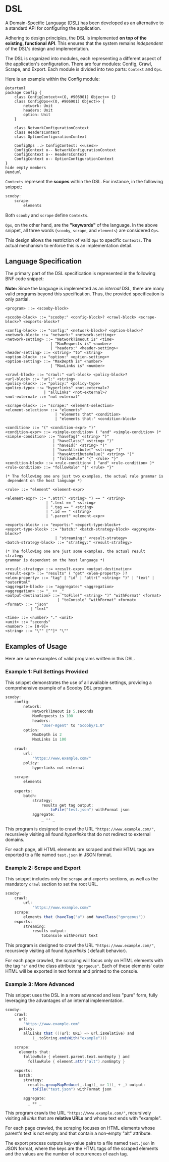 # DSL

A Domain-Specific Language (DSL) has been developed as an alternative to a standard API for configuring the application.

Adhering to design principles, the DSL is implemented **on top of the existing, functional API**. This ensures that the
system remains _independent_ of the DSL's design and implementation.

The DSL is organized into modules, each representing a different aspect of the application's configuration. There are
four modules: Config, Crawl, Scrape, and Export. Each module is divided into two parts: `Context` and `Ops`.

Here is an example within the Config module:

```plantuml
@startuml
package Config {
    class ConfigContext<<(O, #906901) Object>> {}
    class ConfigOps<<(O, #906901) Object>> {
        network: Unit
        headers: Unit
        option: Unit
    }

    class NetworkConfigurationContext
    class HeadersContext
    class OptionConfigurationContext

    ConfigOps ..> ConfigContext: <<uses>>
    ConfigContext o-- NetworkConfigurationContext
    ConfigContext o-- HeadersContext
    ConfigContext o-- OptionConfigurationContext
}
hide empty members
@enduml
```

`Contexts` represent the **scopes** within the DSL. For instance, in the following snippet:

```Scala
scooby:
    scrape:
        elements
```

Both `scooby` and `scrape` define `Contexts`.

`Ops`, on the other hand, are the **"keywords"** of the language. In the above snippet, all three
words (`scooby`, `scrape`, and `elements`) are considered `Ops`.

This design allows the restriction of valid `Ops` to specific `Contexts`. The actual mechanism to enforce this is an
implementation detail.

## Language Specification

The primary part of the DSL specification is represented in the following BNF code snippet:

**Note:** Since the language is implemented as an _internal_ DSL, there are many valid programs beyond this
specification. Thus, the provided specification is only partial.

```BNF
<program> ::= <scooby-block>

<scooby-block> ::= "scooby:" <config-block>? <crawl-block> <scrape-block>? <exports-block>?

<config-block> ::= "config:" <network-block>? <option-block>?
<network-block> ::= "network:" <network-setting>+
<network-setting> ::= "NetworkTimeout is" <time>
                    | "MaxRequests is" <number>
                    | "headers:" <header-setting>+
<header-setting> ::= <string> "to" <string>
<option-block> ::= "option:" <option-setting>+
<option-setting> ::= "MaxDepth is" <number>
                    | "MaxLinks is" <number>

<crawl-block> ::= "crawl:" <url-block> <policy-block>?
<url-block> ::= "url:" <string>
<policy-block> ::= "policy:" <policy-type>
<policy-type> ::= "hyperlinks" <not-external>?
                 | "allLinks" <not-external>?
<not-external> ::= "not external"

<scrape-block> ::= "scrape:" <element-selection>
<element-selection> ::= "elements"
                      | "elements that" <condition>
                      | "elements that:" <condition-block>
                      
<condition> ::= "(" <condition-expr> ")"
<condition-expr> ::= <simple-condition> ( "and" <simple-condition> )*
<simple-condition> ::= "haveTag(" <string> ")"
                     | "haveClass(" <string> ")"
                     | "haveId(" <string> ")"
                     | "haveAttribute(" <string> ")"
                     | "haveAttributeValue(" <string> ")"
                     | "followRule" "{" <rule> "}"
<condition-block> ::= <rule-condition> ( "and" <rule-condition> )*
<rule-condition> ::= "followRule" "{" <rule> "}"

(* The following one are just two examples, the actual rule grammar is
 dependent on the host language *)

<rule> ::= "element" <element-expr>

<element-expr> ::= ".attr(" <string> ") == " <string>
                  | ".text == " <string>
                  | ".tag == " <string>
                  | ".id == " <string>
                  | ".parent" <element-expr>

<exports-block> ::= "exports:" <export-type-block>+
<export-type-block> ::= "batch:" <batch-strategy-block> <aggregate-block>?
                      | "streaming:" <result-strategy>
<batch-strategy-block> ::= "strategy:" <result-strategy>

(* The following one are just some examples, the actual result strategy
grammar is dependent on the host language *)
 
<result-strategy> ::= <result-expr> <output-destination>
<result-expr> ::= "results" ( "get" <elem-property> )?
<elem-property> ::= "tag" | "id" | "attr(" <string> ")" | "text" | "outerHtml"
<aggregate-block> ::= "aggregate:" <aggregation>
<aggregation> ::= "_ ++ _"
<output-destination> ::= "toFile(" <string> ")" "withFormat" <format>
                       | "toConsole" "withFormat" <format>
<format> ::= "json"
           | "text"

<time> ::= <number> "." <unit>
<unit> ::= "seconds"
<number> ::= [0-9]+
<string> ::= "\"" [^"]* "\""
```

## Examples of Usage

Here are some examples of valid programs written in this DSL.

### Example 1: Full Settings Provided

This snippet demonstrates the use of all available settings, providing a comprehensive example of a Scooby DSL program.

```Scala
scooby:
    config:
        network:
            NetworkTimeout is 5.seconds
            MaxRequests is 100
            headers:
                "User-Agent" to "Scooby/1.0"
        option:
            MaxDepth is 2
            MaxLinks is 100
            
    crawl:
        url:
            "https://www.example.com/"
        policy:
            hyperlinks not external
            
    scrape: 
        elements
        
    exports:
        batch:
            strategy:
                results get tag output:
                    toFile("test.json") withFormat json
            aggregate:
                _ ++ _
```

This program is designed to crawl the URL `"https://www.example.com/"`, recursively visiting all found _hyperlinks_ that
do not redirect to external domains.

For each page, all HTML elements are scraped and their HTML tags are exported to a file named `test.json` in JSON
format.

### Example 2: Scrape and Export

This snippet includes only the `scrape` and `exports` sections, as well as the mandatory `crawl` section to set the root
URL.

```Scala
scooby:
    crawl:
        url:
            "https://www.example.com/"
    scrape:
        elements that (haveTag("a") and haveClass("gorgeous"))
    exports:
        streaming:
            results output:
                toConsole withFormat text
```

This program is designed to crawl the URL `"https://www.example.com/"`, recursively visiting all found _hyperlinks_ (
default behavior).

For each page crawled, the scraping will focus only on HTML elements with the tag `"a"` and the class
attribute `"gorgeous"`. Each of these elements' outer HTML will be exported in text format and printed to the console.

### Example 3: More Advanced

This snippet uses the DSL in a more advanced and less "pure" form, fully leveraging the advantages of an internal
implementation.

```Scala
scooby:
    crawl:
      url:
        "https://www.example.com"
      policy:
        allLinks that (((url: URL) => url.isRelative) and 
            (_.toString.endsWith("example")))
        
    scrape:
      elements that:
        followRule { element.parent.text.nonEmpty } and
          followRule { element.attr("alt").nonEmpty }

    exports:
      batch:
        strategy:
          results.groupMapReduce(_.tag)(_ => 1)(_ + _) output:
            toFile("test.json") withFormat json

        aggregate:
          _ ++ _
```

This program crawls the URL `"https://www.example.com/"`, recursively visiting all _links_ that are **relative URLs**
and whose text ends with "example".

For each page crawled, the scraping focuses on HTML elements whose parent's text is not empty and that contain a
non-empty "alt" attribute.

The export process outputs key-value pairs to a file named `test.json` in JSON format, where the keys are the HTML tags
of the scraped elements and the values are the number of occurrences of each tag.
